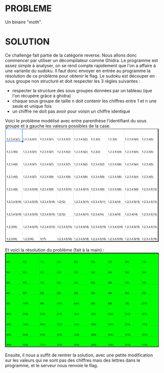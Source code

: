 # PROBLEME
Un binaire "moth".

# SOLUTION
Ce challenge fait partie de la catégorie reverse. Nous allons donc commencer par utiliser un décompilateur comme Ghidra.
Le programme est assez simple à analyser, on se rend compte rapidement que l'on a affaire à une variante du sudoku.
Il faut donc envoyer en entrée au programme la résolution de ce problème pour obtenir le flag.
Le sudoku est découper en sous groupe non structuré et doit respecter les 3 règles suivantes : 
- respecter la structure des sous groupes données par un tableau (que l'on récupère grâce à ghidra)
- chaque sous groupe de taille n doit contenir les chiffres entre 1 et n une seule et unique fois
- un chiffre ne doit pas avoir pour voisin un chiffre identique

Voici le problème modélisé avec entre parenthèse l'identifiant du sous groupe et à gauche les valeurs possibles de la case.
![problem modelized](/moth/problem.png)

Et voici la résolution du problème (fait à la main) :
![problem solved](/moth/problem_solved.png)

Ensuite, il nous a suffit de rentrer la solution, avec une petite modification sur les valeurs qui ne sont pas des chiffres mais des lettres dans le programme, et le serveur nous renvoie le flag.
